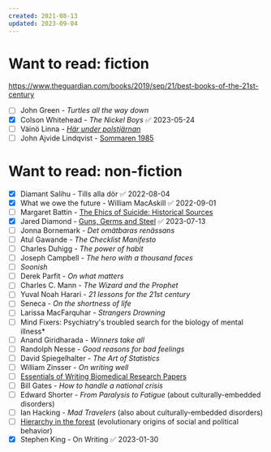 ```yaml
---
created: 2021-08-13
updated: 2023-09-04
---
```


# Want to read: fiction

https://www.theguardian.com/books/2019/sep/21/best-books-of-the-21st-century

- [ ] John Green - *Turtles all the way down*
- [x] Colson Whitehead - *The Nickel Boys* ✅ 2023-05-24
- [ ] Väinö Linna - *[Här under polstjärnan](https://sv.wikipedia.org/wiki/H%C3%A4r_under_polstj%C3%A4rnan)*
- [ ] John Ajvide Lindqvist - [Sommaren 1985](https://www.dn.se/kultur/john-ajvide-lindqvists-nya-roman-ar-en-av-hans-allra-basta/)

# Want to read: non-fiction
- [x] Diamant Salihu - Tills alla dör ✅ 2022-08-04
- [x] What we owe the future - William MacAskill ✅ 2022-09-01
- [ ] Margaret Battin - [The Ehics of Suicide: Historical Sources](https://www.amazon.com/Ethics-Suicide-Historical-Sources-ebook/dp/B014OJCHYE/ref=tmm_kin_swatch_0?_encoding=UTF8&qid=1675340885&sr=1-1)
- [x] Jared Diamond - [Guns, Germs and Steel](https://www.amazon.com/Guns-Germs-Steel-Fates-Societies/dp/0393317552) ✅ 2023-07-13
- [ ] Jonna Bornemark - *Det omätbaras renässans*
- [ ] Atul Gawande - *The Checklist Manifesto*
- [ ] Charles Duhigg - *The power of habit*
- [ ] Joseph Campbell - *The hero with a thousand faces*
- [ ] *Soonish*
- [ ] Derek Parfit - *On what matters*
- [ ] Charles C. Mann - *The Wizard and the Prophet*
- [ ] Yuval Noah Harari - *21 lessons for the 21st century*
- [ ] Seneca - *On the shortness of life*
- [ ] Larissa MacFarquhar - *Strangers Drowning*
- [ ] Mind Fixers: Psychiatry's troubled search for the biology of mental illness*
- [ ] Anand Giridharada - *Winners take all*
- [ ] Randolph Nesse - *Good reasons for bad feelings*
- [ ] David Spiegelhalter - *The Art of Statistics*
- [ ] William Zinsser - *On writing well*
- [ ] [Essentials of Writing Biomedical Research Papers](https://www.amazon.com/Essentials-Writing-Biomedical-Research-Medicine/dp/0071345442)
- [ ] Bill Gates - *How to handle a national crisis*
- [ ] Edward Shorter - *From Paralysis to Fatigue* (about culturally-embedded disorders)
- [ ] Ian Hacking - *Mad Travelers* (also about culturally-embedded disorders)
- [ ] [Hierarchy in the forest](https://www.amazon.com/Hierarchy-Forest-Evolution-Egalitarian-Behavior/dp/0674006917) (evolutionary origins of social and political behavior)
- [x] Stephen King - On Writing ✅ 2023-01-30